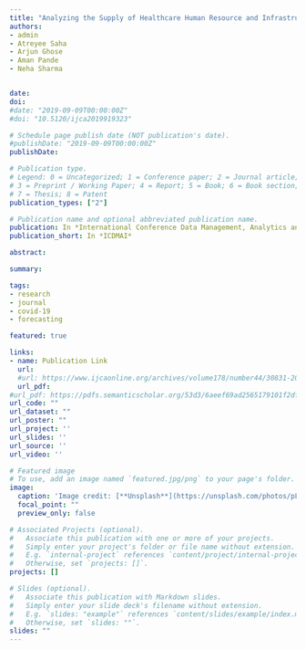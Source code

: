 ```yaml
---
title: "Analyzing the Supply of Healthcare Human Resource and Infrastructure of India to Handle COVID-19 cases and Building a Prediction Model"
authors: 
- admin
- Atreyee Saha
- Arjun Ghose
- Aman Pande
- Neha Sharma


date: 
doi: 
#date: "2019-09-09T00:00:00Z"
#doi: "10.5120/ijca2019919323"

# Schedule page publish date (NOT publication's date).
#publishDate: "2019-09-09T00:00:00Z"
publishDate:

# Publication type.
# Legend: 0 = Uncategorized; 1 = Conference paper; 2 = Journal article;
# 3 = Preprint / Working Paper; 4 = Report; 5 = Book; 6 = Book section;
# 7 = Thesis; 8 = Patent
publication_types: ["2"]

# Publication name and optional abbreviated publication name.
publication: In *International Conference Data Management, Analytics and Innovation*
publication_short: In *ICDMAI*

abstract: 

summary: 

tags:
- research
- journal 
- covid-19
- forecasting

featured: true

links:
- name: Publication Link
  url:
  #url: https://www.ijcaonline.org/archives/volume178/number44/30831-2019919323
  url_pdf: 
#url_pdf: https://pdfs.semanticscholar.org/53d3/6aeef69ad2565179101f2df971e34f156d87.pdf
url_code: ""
url_dataset: ""
url_poster: ""
url_project: ''
url_slides: ''
url_source: ''
url_video: ''

# Featured image
# To use, add an image named `featured.jpg/png` to your page's folder. 
image:
  caption: 'Image credit: [**Unsplash**](https://unsplash.com/photos/pLCdAaMFLTE)'
  focal_point: ""
  preview_only: false

# Associated Projects (optional).
#   Associate this publication with one or more of your projects.
#   Simply enter your project's folder or file name without extension.
#   E.g. `internal-project` references `content/project/internal-project/index.md`.
#   Otherwise, set `projects: []`.
projects: []

# Slides (optional).
#   Associate this publication with Markdown slides.
#   Simply enter your slide deck's filename without extension.
#   E.g. `slides: "example"` references `content/slides/example/index.md`.
#   Otherwise, set `slides: ""`.
slides: ""
---
```


